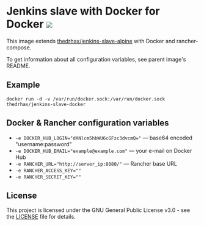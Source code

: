 # Jenkins slave with Docker for Docker [![](https://images.microbadger.com/badges/image/thedrhax/jenkins-slave-docker.svg)](https://hub.docker.com/r/thedrhax/jenkins-slave-docker)

This image extends [thedrhax/jenkins-slave-alpine](https://hub.docker.com/r/thedrhax/jenkins-slave-alpine/) with Docker and rancher-compose.

To get information about all configuration variables, see parent image's README.

## Example

```
docker run -d -v /var/run/docker.sock:/var/run/docker.sock thedrhax/jenkins-slave-docker
```

## Docker & Rancher configuration variables

* `-e DOCKER_HUB_LOGIN="dXNlcm5hbWU6cGFzc3dvcmQ="` — base64 encoded "username:password"
* `-e DOCKER_HUB_EMAIL="example@example.com"` — your e-mail on Docker Hub
* `-e RANCHER_URL="http://server_ip:8080/"` — Rancher base URL
* `-e RANCHER_ACCESS_KEY=""`
* `-e RANCHER_SECRET_KEY=""`

## License

This project is licensed under the GNU General Public License v3.0 - see the [LICENSE](./LICENSE) file for details.
